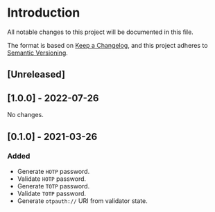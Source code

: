 # Introduction

All notable changes to this project will be documented in this file.

The format is based on [Keep a
Changelog](https://keepachangelog.com/en/1.0.0/), and this project
adheres to [Semantic Versioning](https://semver.org/spec/v2.0.0.html).

## [Unreleased]

## [1.0.0] - 2022-07-26

No changes.

## [0.1.0] - 2021-03-26

### Added

- Generate `HOTP` password.
- Validate `HOTP` password. 
- Generate `TOTP` password.
- Validate `TOTP` password.
- Generate `otpauth://` URI from validator state.
